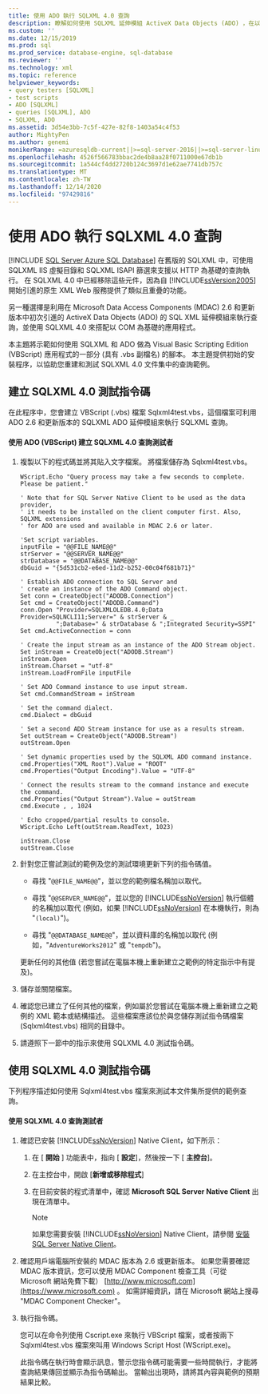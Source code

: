 ```yaml
---
title: 使用 ADO 執行 SQLXML 4.0 查詢
description: 瞭解如何使用 SQLXML 延伸模組 ActiveX Data Objects (ADO) ，在以 COM 為基礎的應用程式中執行 SQLXML 4.0 查詢。
ms.custom: ''
ms.date: 12/15/2019
ms.prod: sql
ms.prod_service: database-engine, sql-database
ms.reviewer: ''
ms.technology: xml
ms.topic: reference
helpviewer_keywords:
- query testers [SQLXML]
- test scripts
- ADO [SQLXML]
- queries [SQLXML], ADO
- SQLXML, ADO
ms.assetid: 3d54e3bb-7c5f-427e-82f8-1403a54c4f53
author: MightyPen
ms.author: genemi
monikerRange: =azuresqldb-current||>=sql-server-2016||>=sql-server-linux-2017||=azuresqldb-mi-current
ms.openlocfilehash: 4526f566783bbac2de4b8aa28f0711000e67db1b
ms.sourcegitcommit: 1a544cf4dd2720b124c3697d1e62ae7741db757c
ms.translationtype: MT
ms.contentlocale: zh-TW
ms.lasthandoff: 12/14/2020
ms.locfileid: "97429816"
---
```

# <a name="using-ado-to-execute-sqlxml-40-queries"></a>使用 ADO 執行 SQLXML 4.0 查詢
[!INCLUDE [SQL Server Azure SQL Database](../../includes/applies-to-version/sql-asdb.md)]
  在舊版的 SQLXML 中，可使用 SQLXML IIS 虛擬目錄和 SQLXML ISAPI 篩選來支援以 HTTP 為基礎的查詢執行。 在 SQLXML 4.0 中已經移除這些元件，因為自 [!INCLUDE[ssVersion2005](../../includes/ssversion2005-md.md)] 開始引進的原生 XML Web 服務提供了類似且重疊的功能。  
  
 另一種選擇是利用在 Microsoft Data Access Components (MDAC) 2.6 和更新版本中初次引進的 ActiveX Data Objects (ADO) 的 SQL XML 延伸模組來執行查詢，並使用 SQLXML 4.0 來搭配以 COM 為基礎的應用程式。  
  
 本主題將示範如何使用 SQLXML 和 ADO 做為 Visual Basic Scripting Edition (VBScript) 應用程式的一部分 (具有 .vbs 副檔名) 的腳本。 本主題提供初始的安裝程序，以協助您重建和測試 SQLXML 4.0 文件集中的查詢範例。  
  
## <a name="creating-the-sqlxml-40-test-script"></a>建立 SQLXML 4.0 測試指令碼  
 在此程序中，您會建立 VBScript (.vbs) 檔案 Sqlxml4test.vbs，這個檔案可利用 ADO 2.6 和更新版本的 SQLXML ADO 延伸模組來執行 SQLXML 查詢。  
  
#### <a name="to-create-the-sqlxml-40-query-tester-using-ado-vbscript"></a>使用 ADO (VBScript) 建立 SQLXML 4.0 查詢測試者  
  
1.  複製以下的程式碼並將其貼入文字檔案。 將檔案儲存為 Sqlxml4test.vbs。  
  
    ```  
    WScript.Echo "Query process may take a few seconds to complete. Please be patient."  
  
    ' Note that for SQL Server Native Client to be used as the data provider,  
    ' it needs to be installed on the client computer first. Also, SQLXML extensions   
    ' for ADO are used and available in MDAC 2.6 or later.  
  
    'Set script variables.  
    inputFile = "@@FILE_NAME@@"  
    strServer = "@@SERVER_NAME@@"  
    strDatabase = "@@DATABASE_NAME@@"  
    dbGuid = "{5d531cb2-e6ed-11d2-b252-00c04f681b71}"  
  
    ' Establish ADO connection to SQL Server and   
    ' create an instance of the ADO Command object.  
    Set conn = CreateObject("ADODB.Connection")  
    Set cmd = CreateObject("ADODB.Command")  
    conn.Open "Provider=SQLXMLOLEDB.4.0;Data Provider=SQLNCLI11;Server=" & strServer & _  
              ";Database=" & strDatabase & ";Integrated Security=SSPI"  
    Set cmd.ActiveConnection = conn  
  
    ' Create the input stream as an instance of the ADO Stream object.  
    Set inStream = CreateObject("ADODB.Stream")  
    inStream.Open  
    inStream.Charset = "utf-8"  
    inStream.LoadFromFile inputFile  
  
    ' Set ADO Command instance to use input stream.  
    Set cmd.CommandStream = inStream  
  
    ' Set the command dialect.  
    cmd.Dialect = dbGuid  
  
    ' Set a second ADO Stream instance for use as a results stream.   
    Set outStream = CreateObject("ADODB.Stream")  
    outStream.Open  
  
    ' Set dynamic properties used by the SQLXML ADO command instance.   
    cmd.Properties("XML Root").Value = "ROOT"  
    cmd.Properties("Output Encoding").Value = "UTF-8"  
  
    ' Connect the results stream to the command instance and execute the command.  
    cmd.Properties("Output Stream").Value = outStream  
    cmd.Execute , , 1024  
  
    ' Echo cropped/partial results to console.  
    WScript.Echo Left(outStream.ReadText, 1023)  
  
    inStream.Close  
    outStream.Close  
    ```  
  
2.  針對您正嘗試測試的範例及您的測試環境更新下列的指令碼值。  
  
    -   尋找 "`@@FILE_NAME@@`"，並以您的範例檔名稱加以取代。  
  
    -   尋找 "`@@SERVER_NAME@@`"，並以您的 [!INCLUDE[ssNoVersion](../../includes/ssnoversion-md.md)] 執行個體的名稱加以取代 (例如，如果 [!INCLUDE[ssNoVersion](../../includes/ssnoversion-md.md)] 在本機執行，則為 "`(local)`")。  
  
    -   尋找 "`@@DATABASE_NAME@@`"，並以資料庫的名稱加以取代 (例如，"`AdventureWorks2012`" 或 "`tempdb`")。  
  
     更新任何的其他值 (若您嘗試在電腦本機上重新建立之範例的特定指示中有提及)。  
  
3.  儲存並關閉檔案。  
  
4.  確認您已建立了任何其他的檔案，例如屬於您嘗試在電腦本機上重新建立之範例的 XML 範本或結構描述。 這些檔案應該位於與您儲存測試指令碼檔案 (Sqlxml4test.vbs) 相同的目錄中。  
  
5.  請遵照下一節中的指示來使用 SQLXML 4.0 測試指令碼。  

## <a name="using-the-sqlxml-40-test-script"></a>使用 SQLXML 4.0 測試指令碼  
 下列程序描述如何使用 Sqlxml4test.vbs 檔案來測試本文件集所提供的範例查詢。  
  
#### <a name="to-use-the-sqlxml-40-query-tester"></a>使用 SQLXML 4.0 查詢測試者  
  
1.  確認已安裝 [!INCLUDE[ssNoVersion](../../includes/ssnoversion-md.md)] Native Client，如下所示：  
  
    1.  在 [ **開始** ] 功能表中，指向 [ **設定**]，然後按一下 [ **主控台**]。  
  
    2.  在主控台中，開啟 [**新增或移除程式**]  
  
    3.  在目前安裝的程式清單中，確認 **Microsoft SQL Server Native Client** 出現在清單中。  
  
        > [!NOTE]  
        >  如果您需要安裝 [!INCLUDE[ssNoVersion](../../includes/ssnoversion-md.md)] Native Client，請參閱 [安裝 SQL Server Native Client](../../relational-databases/native-client/applications/installing-sql-server-native-client.md)。  
  
2.  確認用戶端電腦所安裝的 MDAC 版本為 2.6 或更新版本。 如果您需要確認 MDAC 版本資訊，您可以使用 MDAC Component 檢查工具（可從 Microsoft 網站免費下載） [http://www.microsoft.com](https://www.microsoft.com) 。 如需詳細資訊，請在 Microsoft 網站上搜尋 "MDAC Component Checker"。  
  
3.  執行指令碼。  
  
     您可以在命令列使用 Cscript.exe 來執行 VBScript 檔案，或者按兩下 Sqlxml4test.vbs 檔案來叫用 Windows Script Host (WScript.exe)。  
  
     此指令碼在執行時會顯示訊息，警示您指令碼可能需要一些時間執行，才能將查詢結果傳回並顯示為指令碼輸出。 當輸出出現時，請將其內容與範例的預期結果比較。  
  
  
